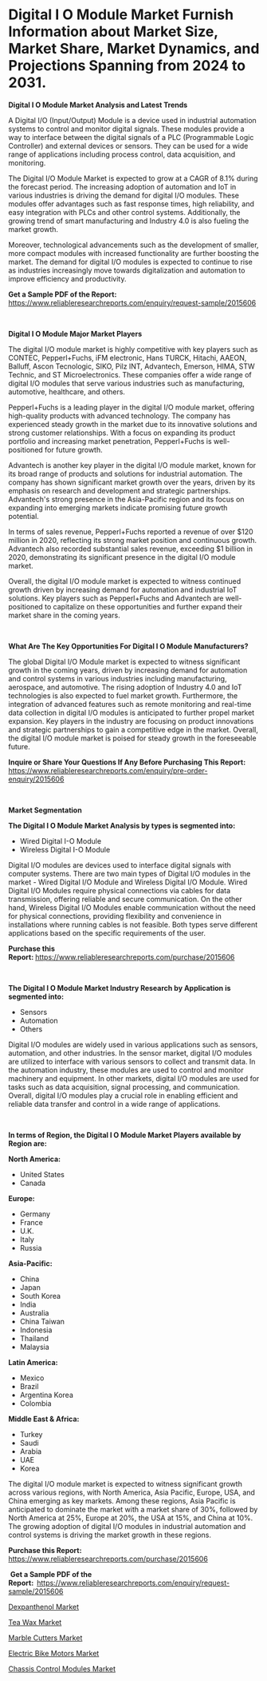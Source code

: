 <p><h1>Digital I O Module Market Furnish Information about Market Size, Market Share, Market Dynamics, and Projections Spanning from 2024 to 2031.</h1></p><p><strong>Digital I O Module Market Analysis and Latest Trends</strong></p>
<p><p>A Digital I/O (Input/Output) Module is a device used in industrial automation systems to control and monitor digital signals. These modules provide a way to interface between the digital signals of a PLC (Programmable Logic Controller) and external devices or sensors. They can be used for a wide range of applications including process control, data acquisition, and monitoring.</p><p>The Digital I/O Module Market is expected to grow at a CAGR of 8.1% during the forecast period. The increasing adoption of automation and IoT in various industries is driving the demand for digital I/O modules. These modules offer advantages such as fast response times, high reliability, and easy integration with PLCs and other control systems. Additionally, the growing trend of smart manufacturing and Industry 4.0 is also fueling the market growth.</p><p>Moreover, technological advancements such as the development of smaller, more compact modules with increased functionality are further boosting the market. The demand for digital I/O modules is expected to continue to rise as industries increasingly move towards digitalization and automation to improve efficiency and productivity.</p></p>
<p><strong>Get a Sample PDF of the Report:&nbsp;</strong> <a href="https://www.reliableresearchreports.com/enquiry/request-sample/2015606">https://www.reliableresearchreports.com/enquiry/request-sample/2015606</a></p>
<p>&nbsp;</p>
<p><strong>Digital I O Module Major Market Players</strong></p>
<p><p>The digital I/O module market is highly competitive with key players such as CONTEC, Pepperl+Fuchs, iFM electronic, Hans TURCK, Hitachi, AAEON, Balluff, Ascon Tecnologic, SIKO, Pilz INT, Advantech, Emerson, HIMA, STW Technic, and ST Microelectronics. These companies offer a wide range of digital I/O modules that serve various industries such as manufacturing, automotive, healthcare, and others.</p><p>Pepperl+Fuchs is a leading player in the digital I/O module market, offering high-quality products with advanced technology. The company has experienced steady growth in the market due to its innovative solutions and strong customer relationships. With a focus on expanding its product portfolio and increasing market penetration, Pepperl+Fuchs is well-positioned for future growth.</p><p>Advantech is another key player in the digital I/O module market, known for its broad range of products and solutions for industrial automation. The company has shown significant market growth over the years, driven by its emphasis on research and development and strategic partnerships. Advantech's strong presence in the Asia-Pacific region and its focus on expanding into emerging markets indicate promising future growth potential.</p><p>In terms of sales revenue, Pepperl+Fuchs reported a revenue of over $120 million in 2020, reflecting its strong market position and continuous growth. Advantech also recorded substantial sales revenue, exceeding $1 billion in 2020, demonstrating its significant presence in the digital I/O module market.</p><p>Overall, the digital I/O module market is expected to witness continued growth driven by increasing demand for automation and industrial IoT solutions. Key players such as Pepperl+Fuchs and Advantech are well-positioned to capitalize on these opportunities and further expand their market share in the coming years.</p></p>
<p>&nbsp;</p>
<p><strong>What Are The Key Opportunities For Digital I O Module Manufacturers?</strong></p>
<p><p>The global Digital I/O Module market is expected to witness significant growth in the coming years, driven by increasing demand for automation and control systems in various industries including manufacturing, aerospace, and automotive. The rising adoption of Industry 4.0 and IoT technologies is also expected to fuel market growth. Furthermore, the integration of advanced features such as remote monitoring and real-time data collection in digital I/O modules is anticipated to further propel market expansion. Key players in the industry are focusing on product innovations and strategic partnerships to gain a competitive edge in the market. Overall, the digital I/O module market is poised for steady growth in the foreseeable future.</p></p>
<p><strong>Inquire or Share Your Questions If Any Before Purchasing This Report:</strong> <a href="https://www.reliableresearchreports.com/enquiry/pre-order-enquiry/2015606">https://www.reliableresearchreports.com/enquiry/pre-order-enquiry/2015606</a></p>
<p>&nbsp;</p>
<p><strong>Market Segmentation</strong></p>
<p><strong>The Digital I O Module Market Analysis by types is segmented into:</strong></p>
<p><ul><li>Wired Digital I-O Module</li><li>Wireless Digital I-O Module</li></ul></p>
<p><p>Digital I/O modules are devices used to interface digital signals with computer systems. There are two main types of Digital I/O modules in the market - Wired Digital I/O Module and Wireless Digital I/O Module. Wired Digital I/O Modules require physical connections via cables for data transmission, offering reliable and secure communication. On the other hand, Wireless Digital I/O Modules enable communication without the need for physical connections, providing flexibility and convenience in installations where running cables is not feasible. Both types serve different applications based on the specific requirements of the user.</p></p>
<p><strong>Purchase this Report:&nbsp;</strong><a href="https://www.reliableresearchreports.com/purchase/2015606">https://www.reliableresearchreports.com/purchase/2015606</a></p>
<p>&nbsp;</p>
<p><strong>The Digital I O Module Market Industry Research by Application is segmented into:</strong></p>
<p><ul><li>Sensors</li><li>Automation</li><li>Others</li></ul></p>
<p><p>Digital I/O modules are widely used in various applications such as sensors, automation, and other industries. In the sensor market, digital I/O modules are utilized to interface with various sensors to collect and transmit data. In the automation industry, these modules are used to control and monitor machinery and equipment. In other markets, digital I/O modules are used for tasks such as data acquisition, signal processing, and communication. Overall, digital I/O modules play a crucial role in enabling efficient and reliable data transfer and control in a wide range of applications.</p></p>
<p>&nbsp;</p>
<p><strong>In terms of Region, the Digital I O Module Market Players available by Region are:</strong></p>
<p>
    <p> <strong> North America: </strong>
        <ul>
            <li>United States</li>
            <li>Canada</li>
        </ul>
        </p> 
    <p> <strong> Europe: </strong>
        <ul>
            <li>Germany</li>
            <li>France</li>
            <li>U.K.</li>
            <li>Italy</li>
            <li>Russia</li>
        </ul>
        </p> 
    <p> <strong> Asia-Pacific: </strong>
        <ul>
            <li>China</li>
            <li>Japan</li>
            <li>South Korea</li>
            <li>India</li>
            <li>Australia</li>
            <li>China Taiwan</li>
            <li>Indonesia</li>
            <li>Thailand</li>
            <li>Malaysia</li>
        </ul>
        </p> 
    <p> <strong> Latin America: </strong>
        <ul>
            <li>Mexico</li>
            <li>Brazil</li>
            <li>Argentina Korea</li>
            <li>Colombia</li>
        </ul>
        </p> 
    <p> <strong> Middle East & Africa: </strong>
        <ul>
            <li>Turkey</li>
            <li>Saudi</li>
            <li>Arabia</li>
            <li>UAE</li>
            <li>Korea</li>
        </ul>
    </p>
    </p>
<p><p>The digital I/O module market is expected to witness significant growth across various regions, with North America, Asia Pacific, Europe, USA, and China emerging as key markets. Among these regions, Asia Pacific is anticipated to dominate the market with a market share of 30%, followed by North America at 25%, Europe at 20%, the USA at 15%, and China at 10%. The growing adoption of digital I/O modules in industrial automation and control systems is driving the market growth in these regions.</p></p>
<p><strong>Purchase this Report: </strong><a href="https://www.reliableresearchreports.com/purchase/2015606">https://www.reliableresearchreports.com/purchase/2015606</a></p>
<p>&nbsp;<strong>Get a Sample PDF of the Report:&nbsp;&nbsp;</strong><a href="https://www.reliableresearchreports.com/enquiry/request-sample/2015606">https://www.reliableresearchreports.com/enquiry/request-sample/2015606</a></p>
<p><strong></strong></p>
<p><p><a href="https://view.publitas.com/reportprime-1/global-dexpanthenol-market-size-and-market-trends-insights-and-projections-from-2024-to-2031/">Dexpanthenol Market</a></p><p><a href="https://view.publitas.com/reportprime-1/tea-wax-market-size-furnishes-valuable-information-encompassing-market-share-market-trends-and-projections-spanning-from-2024-to-2031/">Tea Wax Market</a></p><p><a href="https://artistic-helicopter-ca9.notion.site/Marble-Cutters-Market-Insights-Market-Players-and-Forecast-Till-2031-6fd94f2b15654fe1a547d4bad4ced43b">Marble Cutters Market</a></p><p><a href="https://picayune-night-cbd.notion.site/Electric-Bike-Motors-Market-Research-Report-Provides-Critical-Insights-that-can-help-Shape-Business--ed572043e5fa492d938c286dad7da693">Electric Bike Motors Market</a></p><p><a href="https://valiant-lunge-8fe.notion.site/Chassis-Control-Modules-Market-Analysis-Examines-its-Scope-on-Growth-Opportunities-and-Forecasted-T-3fbe38b88dcb4ea0a4aa0508c0d946eb">Chassis Control Modules Market</a></p></p>